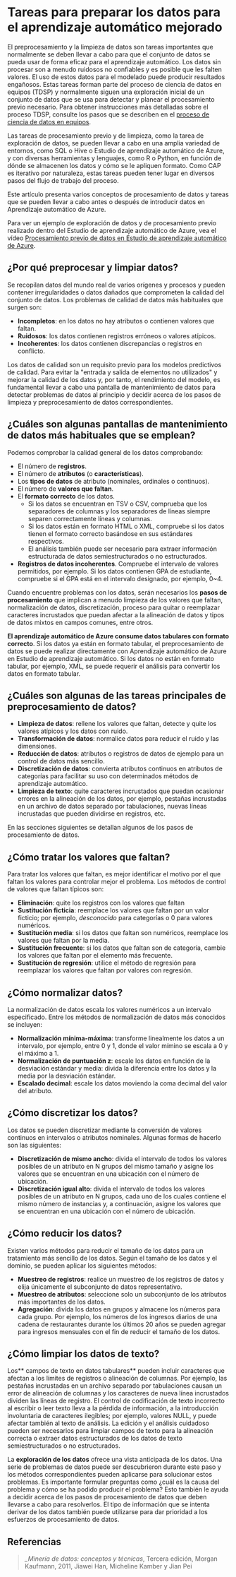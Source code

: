 <properties
	pageTitle="Tareas para preparar los datos para el aprendizaje automático mejorado | Microsoft Azure"
	description="Prepocese y limpie datos para prepararlos para el aprendizaje automático."
	services="machine-learning"
	documentationCenter=""
	authors="bradsev"
	manager="paulettm"
	editor="cgronlun" />

<tags
	ms.service="machine-learning"
	ms.workload="data-services"
	ms.tgt_pltfrm="na"
	ms.devlang="na"
	ms.topic="article"
	ms.date="06/14/2016" 
	ms.author="bradsev" />


# Tareas para preparar los datos para el aprendizaje automático mejorado

El preprocesamiento y la limpieza de datos son tareas importantes que normalmente se deben llevar a cabo para que el conjunto de datos se pueda usar de forma eficaz para el aprendizaje automático. Los datos sin procesar son a menudo ruidosos no confiables y es posible que les falten valores. El uso de estos datos para el modelado puede producir resultados engañosos. Estas tareas forman parte del proceso de ciencia de datos en equipos (TDSP) y normalmente siguen una exploración inicial de un conjunto de datos que se usa para detectar y planear el procesamiento previo necesario. Para obtener instrucciones más detalladas sobre el proceso TDSP, consulte los pasos que se describen en el [proceso de ciencia de datos en equipos](https://azure.microsoft.com/documentation/learning-paths/cortana-analytics-process/).

Las tareas de procesamiento previo y de limpieza, como la tarea de exploración de datos, se pueden llevar a cabo en una amplia variedad de entornos, como SQL o Hive o Estudio de aprendizaje automático de Azure, y con diversas herramientas y lenguajes, como R o Python, en función de dónde se almacenen los datos y cómo se le apliquen formato. Como CAP es iterativo por naturaleza, estas tareas pueden tener lugar en diversos pasos del flujo de trabajo del proceso.

Este artículo presenta varios conceptos de procesamiento de datos y tareas que se pueden llevar a cabo antes o después de introducir datos en Aprendizaje automático de Azure.

Para ver un ejemplo de exploración de datos y de procesamiento previo realizado dentro del Estudio de aprendizaje automático de Azure, vea el vídeo [Procesamiento previo de datos en Estudio de aprendizaje automático de Azure](https://azure.microsoft.com/documentation/videos/preprocessing-data-in-azure-ml-studio/).


## ¿Por qué preprocesar y limpiar datos?

Se recopilan datos del mundo real de varios orígenes y procesos y pueden contener irregularidades o datos dañados que comprometen la calidad del conjunto de datos. Los problemas de calidad de datos más habituales que surgen son:

* **Incompletos**: en los datos no hay atributos o contienen valores que faltan.
* **Ruidosos**: los datos contienen registros erróneos o valores atípicos.
* **Incoherentes**: los datos contienen discrepancias o registros en conflicto.

Los datos de calidad son un requisito previo para los modelos predictivos de calidad. Para evitar la "entrada y salida de elementos no utilizados" y mejorar la calidad de los datos y, por tanto, el rendimiento del modelo, es fundamental llevar a cabo una pantalla de mantenimiento de datos para detectar problemas de datos al principio y decidir acerca de los pasos de limpieza y preprocesamiento de datos correspondientes.

## ¿Cuáles son algunas pantallas de mantenimiento de datos más habituales que se emplean?

Podemos comprobar la calidad general de los datos comprobando:

* El número de **registros**.
* El número de **atributos** (o **características**).
* Los **tipos de datos** de atributo (nominales, ordinales o continuos).
* El número de **valores que faltan**.
* El **formato correcto** de los datos.
	* Si los datos se encuentran en TSV o CSV, comprueba que los separadores de columnas y los separadores de líneas siempre separen correctamente líneas y columnas.
	* Si los datos están en formato HTML o XML, compruebe si los datos tienen el formato correcto basándose en sus estándares respectivos.
	* El análisis también puede ser necesario para extraer información estructurada de datos semiestructurados o no estructurados.
* **Registros de datos incoherentes**. Compruebe el intervalo de valores permitidos, por ejemplo. Si los datos contienen GPA de estudiante, compruebe si el GPA está en el intervalo designado, por ejemplo, 0~4.

Cuando encuentre problemas con los datos, serán necesarios los **pasos de procesamiento** que implican a menudo limpieza de los valores que faltan, normalización de datos, discretización, proceso para quitar o reemplazar caracteres incrustados que puedan afectar a la alineación de datos y tipos de datos mixtos en campos comunes, entre otros.

**El aprendizaje automático de Azure consume datos tabulares con formato correcto**. Si los datos ya están en formato tabular, el preprocesamiento de datos se puede realizar directamente con Aprendizaje automático de Azure en Estudio de aprendizaje automático. Si los datos no están en formato tabular, por ejemplo, XML, se puede requerir el análisis para convertir los datos en formato tabular.

## ¿Cuáles son algunas de las tareas principales de preprocesamiento de datos?

* **Limpieza de datos**: rellene los valores que faltan, detecte y quite los valores atípicos y los datos con ruido.
* **Transformación de datos**: normalice datos para reducir el ruido y las dimensiones.
* **Reducción de datos**: atributos o registros de datos de ejemplo para un control de datos más sencillo.
* **Discretización de datos**: convierta atributos continuos en atributos de categorías para facilitar su uso con determinados métodos de aprendizaje automático.
* **Limpieza de texto**: quite caracteres incrustados que puedan ocasionar errores en la alineación de los datos, por ejemplo, pestañas incrustadas en un archivo de datos separado por tabulaciones, nuevas líneas incrustadas que pueden dividirse en registros, etc.

En las secciones siguientes se detallan algunos de los pasos de procesamiento de datos.

## ¿Cómo tratar los valores que faltan?

Para tratar los valores que faltan, es mejor identificar el motivo por el que faltan los valores para controlar mejor el problema. Los métodos de control de valores que faltan típicos son:

* **Eliminación**: quite los registros con los valores que faltan
* **Sustitución ficticia**: reemplace los valores que faltan por un valor ficticio; por ejemplo, _desconocido_ para categorías o 0 para valores numéricos.
* **Sustitución media**: si los datos que faltan son numéricos, reemplace los valores que faltan por la media.
* **Sustitución frecuente**: si los datos que faltan son de categoría, cambie los valores que faltan por el elemento más frecuente.
* **Sustitución de regresión**: utilice el método de regresión para reemplazar los valores que faltan por valores con regresión.  

## ¿Cómo normalizar datos?

La normalización de datos escala los valores numéricos a un intervalo especificado. Entre los métodos de normalización de datos más conocidos se incluyen:

* **Normalización mínima-máxima**: transforme linealmente los datos a un intervalo, por ejemplo, entre 0 y 1, donde el valor mímino se escala a 0 y el máximo a 1.
* **Normalización de puntuación z**: escale los datos en función de la desviación estándar y media: divida la diferencia entre los datos y la media por la desviación estándar.
* **Escalado decimal**: escale los datos moviendo la coma decimal del valor del atributo.  

## ¿Cómo discretizar los datos?

Los datos se pueden discretizar mediante la conversión de valores continuos en intervalos o atributos nominales. Algunas formas de hacerlo son las siguientes:

* **Discretización de mismo ancho**: divida el intervalo de todos los valores posibles de un atributo en N grupos del mismo tamaño y asigne los valores que se encuentran en una ubicación con el número de ubicación.
* **Discretización igual alto**: divida el intervalo de todos los valores posibles de un atributo en N grupos, cada uno de los cuales contiene el mismo número de instancias y, a continuación, asigne los valores que se encuentran en una ubicación con el número de ubicación.  

## ¿Cómo reducir los datos?

Existen varios métodos para reducir el tamaño de los datos para un tratamiento más sencillo de los datos. Según el tamaño de los datos y el dominio, se pueden aplicar los siguientes métodos:

* **Muestreo de registros**: realice un muestreo de los registros de datos y elija únicamente el subconjunto de datos representativo.
* **Muestreo de atributos**: seleccione solo un subconjunto de los atributos más importantes de los datos.  
* **Agregación**: divida los datos en grupos y almacene los números para cada grupo. Por ejemplo, los números de los ingresos diarios de una cadena de restaurantes durante los últimos 20 años se pueden agregar para ingresos mensuales con el fin de reducir el tamaño de los datos.  

## ¿Cómo limpiar los datos de texto?

Los** campos de texto en datos tabulares** pueden incluir caracteres que afectan a los límites de registros o alineación de columnas. Por ejemplo, las pestañas incrustadas en un archivo separado por tabulaciones causan un error de alineación de columnas y los caracteres de nueva línea incrustados dividen las líneas de registro. El control de codificación de texto incorrecto al escribir o leer texto lleva a la pérdida de información, a la introducción involuntaria de caracteres ilegibles; por ejemplo, valores NULL, y puede afectar también al texto de análisis. La edición y el análisis cuidadoso pueden ser necesarios para limpiar campos de texto para la alineación correcta o extraer datos estructurados de los datos de texto semiestructurados o no estructurados.

La **exploración de los datos** ofrece una vista anticipada de los datos. Una serie de problemas de datos puede ser descubrieron durante este paso y los métodos correspondientes pueden aplicarse para solucionar estos problemas. Es importante formular preguntas como ¿cuál es la causa del problema y cómo se ha podido producir el problema? Esto también le ayuda a decidir acerca de los pasos de procesamiento de datos que deben llevarse a cabo para resolverlos. El tipo de información que se intenta derivar de los datos también puede utilizarse para dar prioridad a los esfuerzos de procesamiento de datos.

## Referencias

>*\_Minería de datos: conceptos y técnicas*, Tercera edición, Morgan Kaufmann, 2011, Jiawei Han, Micheline Kamber y Jian Pei

<!---HONumber=AcomDC_0622_2016-->